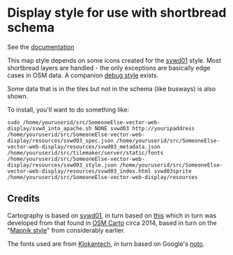 # Display style for use with shortbread schema

See the [documentation](https://shortbread-tiles.org/schema/1.0/)

This map style depends on some icons created for the [svwd01](https://github.com/SomeoneElseOSM/SomeoneElse-vector-web-display/blob/main/resources/README_svwd01.md) style.  Most shortbread layers are handled - the only exceptions are basically edge cases in OSM data.  A companion [debug style](https://github.com/SomeoneElseOSM/SomeoneElse-vector-web-display/blob/main/resources/README_svwd05.md) exists.

Some data that is in the tiles but not in the schema (like busways) is also shown.

To install, you'll want to do something like:

    sudo /home/youruserid/src/SomeoneElse-vector-web-display/svwd_into_apache.sh NONE svwd03 http://youripaddress /home/youruserid/src/SomeoneElse-vector-web-display/resources/svwd03_spec.json /home/youruserid/src/SomeoneElse-vector-web-display/resources/svwd03_metadata.json /home/youruserid/src/tilemaker/server/static/fonts /home/youruserid/src/SomeoneElse-vector-web-display/resources/svwd03_style.json /home/youruserid/src/SomeoneElse-vector-web-display/resources/svwd03_index.html svwd03sprite /home/youruserid/src/SomeoneElse-vector-web-display/resources

## Credits

Cartography is based on [svwd01](https://github.com/SomeoneElseOSM/SomeoneElse-vector-extract/blob/main/resources/README_sve01.md), in turn based on [this](https://map.atownsend.org.uk/maps/map/map.html) which in turn was developed from that found in [OSM Carto](https://wiki.openstreetmap.org/wiki/OpenStreetMap_Carto#Forks_and_independent_deployments) circa 2014, based in turn on the "[Mapnik style](https://github.com/openstreetmap/mapnik-stylesheets)" from considerably earlier.

The fonts used are from [Klokantech](https://github.com/klokantech/klokantech-gl-fonts), in turn based on Google's [noto](https://fonts.google.com/noto).

